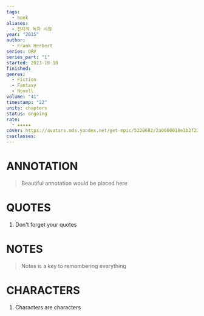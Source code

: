 ```yaml
---
tags:
  - book
aliases:
  - 전지적 독자 시점
year: "2015"
author:
  - Frank Herbert
series: ORV
series_part: "1"
started: 2023-10-10
finished: 
genres:
  - Fiction
  - Fantasy
  - Novell
volume: "41"
timestamp: "22"
units: chapters
status: ongoing
rate:
  - ★★★★★
cover: https://avatars.mds.yandex.net/get-mpic/5228682/2a0000018e3b2f23811381953959fbdeedee/orig
cssclasses:
---
```


# ANNOTATION
>Beautiful annotation would be placed here

# QUOTES
1. Don't forget your quotes

# NOTES
>Notes is a key to remembering everything

# CHARACTERS
1. Characters are characters
